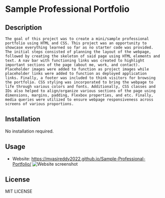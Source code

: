 # Sample Professional Portfolio

## Description
    The goal of this project was to create a mini/sample professional portfolio using HTML and CSS. This project was an opportunity to showcase everything learned so far as no starter code was provided. The initial steps consisted of planning the layout of the webpage, followed by creating the skeleton of said page using HTML elements and text. A nav bar with functioning links was created to highlight important sections of the page (about me, work, and contact). Placeholder images were added to function as project images while placeholder links were added to function as deployed application links. Finally, a footer was included to think visitors for browsing the portfolio. CSS styling was incorporated to bring the webpage to life through various colors and fonts. Additionally, CSS classes and IDs also helped to align/organize various sections of the page using dimensions, margins, padding, Flexbox properties, and etc. Finally, media queries were utilized to ensure webpage responsiveness across screens of various proportions.

## Installation
  No installation required.

## Usage
  - Website: https://mvasireddy2022.github.io/Sample-Professional-Portfolio/
  ![Website screenshot](assets/images/Sample-Portfolio.png)

## License
  MIT LICENSE
